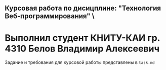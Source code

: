 ## Курсовая работа по дисицплине: "Технология Веб-программирования" \
# Выполнил студент КНИТУ-КАИ гр. 4310 Белов Владимир Алексеевич
Задание и требования для курсовой работы представлены в `task.md`